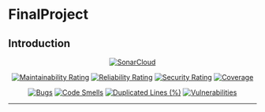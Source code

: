 # FinalProject

## **Introduction**

<div align="center">

[![SonarCloud](https://sonarcloud.io/images/project_badges/sonarcloud-white.svg)](https://sonarcloud.io/project/overview?id=ilhamiozbay_FinalProject)

[![Maintainability Rating](https://sonarcloud.io/api/project_badges/measure?project=ilhamiozbay_FinalProject&metric=sqale_rating)](https://sonarcloud.io/dashboard?id=ilhamiozbay_FinalProject) 
[![Reliability Rating](https://sonarcloud.io/api/project_badges/measure?project=ilhamiozbay_FinalProject&metric=reliability_rating)](https://sonarcloud.io/dashboard?id=ilhamiozbay_FinalProject) 
[![Security Rating](https://sonarcloud.io/api/project_badges/measure?project=ilhamiozbay_FinalProject&metric=security_rating)](https://sonarcloud.io/dashboard?id=ilhamiozbay_FinalProject) 
[![Coverage](https://sonarcloud.io/api/project_badges/measure?project=ilhamiozbay_FinalProject&metric=coverage)](https://sonarcloud.io/dashboard?id=ilhamiozbay_FinalProject)

[![Bugs](https://sonarcloud.io/api/project_badges/measure?project=ilhamiozbay_FinalProject&metric=bugs)](https://sonarcloud.io/dashboard?id=ilhamiozbay_FinalProject)
[![Code Smells](https://sonarcloud.io/api/project_badges/measure?project=ilhamiozbay_FinalProject&metric=code_smells)](https://sonarcloud.io/dashboard?id=ilhamiozbay_FinalProject)
[![Duplicated Lines (%)](https://sonarcloud.io/api/project_badges/measure?project=ilhamiozbay_FinalProject&metric=duplicated_lines_density)](https://sonarcloud.io/dashboard?id=ilhamiozbay_FinalProject)
[![Vulnerabilities](https://sonarcloud.io/api/project_badges/measure?project=ilhamiozbay_FinalProject&metric=vulnerabilities)](https://sonarcloud.io/dashboard?id=ilhamiozbay_FinalProject)

</div>

---
